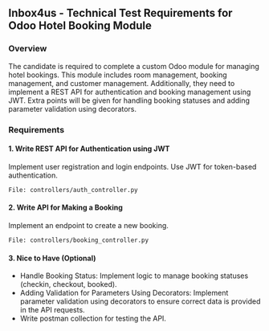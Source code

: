 ## Inbox4us - Technical Test Requirements for Odoo Hotel Booking Module
### Overview
The candidate is required to complete a custom Odoo module for managing hotel bookings. This module includes room management, booking management, and customer management. Additionally, they need to implement a REST API for authentication and booking management using JWT. Extra points will be given for handling booking statuses and adding parameter validation using decorators.

### Requirements
#### 1. Write REST API for Authentication using JWT
Implement user registration and login endpoints.
Use JWT for token-based authentication.

```
File: controllers/auth_controller.py
```

#### 2. Write API for Making a Booking
Implement an endpoint to create a new booking.
```
File: controllers/booking_controller.py
```

#### 3. Nice to Have (Optional)
- Handle Booking Status: Implement logic to manage booking statuses (checkin, checkout, booked).
- Adding Validation for Parameters Using Decorators: Implement parameter validation using decorators to ensure correct data is provided in the API requests.
- Write postman collection for testing the API.